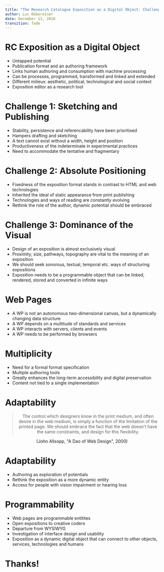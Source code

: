 ```yaml
---
title: "The Research Catalogue Exposition as a Digital Object: Challenges and Future"
author: Luc Döbereiner 
date: December 13, 2018
transition: fade
---
```




# RC Exposition as a Digital Object

<ul>
<li class="fragment">Untapped potential</li>
<li class="fragment">Publication format and an authoring framework</li>
<li class="fragment">Links human authoring and consumption with machine processing</li>
<li class="fragment">Can be processes, programmed, transformed and linked and extended</li>
<li class="fragment">Different milieux: aesthetic, political, technological and social context</li>
<li class="fragment">Exposition editor as a research tool</li>
</ul>

<!-- the inner composition of graphical expositions still -->
<!-- remains opaque to machines, which hampers adaptability and long-term archiving. -->

# Challenge 1: Sketching and Publishing

<ul>
<li class="fragment">Stability, persistence and referencability have been prioritised</li>
<li class="fragment">Hampers drafting and sketching</li>
<li class="fragment">A text cannot exist without a width, height and position</li>
<li class="fragment">Productiveness of the indeterminate in experimental practices</li>
<li class="fragment">Need to accommodate the tentative and fragmentary</li>
</ul>

# Challenge 2: Absolute Positioning

<ul>
<li class="fragment">Fixedness of the exposition format stands in contrast to HTML and web technologies</li>
<li class="fragment">Inherited the ideal of static appearance from print publishing</li>
<li class="fragment">Technologies and ways of reading are constantly evolving</li>
<li class="fragment">Rethink the role of the author, dynamic potential should be embraced</li>
</ul>


# Challenge 3: Dominance of the Visual

<ul>
<li class="fragment">Design of an exposition is almost exclusively visual</li>
<li class="fragment">Proximity, size, pathways, topography are vital to the meaning of an exposition</li>
<li class="fragment">We should seek sonorous, textual, temporal etc. ways of structuring expositions</li>
<li class="fragment">Exposition needs to be a programmable object that can be linked, rendered, stored
and converted in infinite ways</li>
</ul>

# Web Pages

<ul>
<li class="fragment">A WP is not an autonomous two-dimensional canvas, but a dynamically
changing data structure</li> 
<li class="fragment">A WP depends on a multitude of standards and services</li>
<li class="fragment">A WP interacts with servers, clients and events</li>
<li class="fragment">A WP needs to be performed by browsers</li>
</ul>

# Multiplicity

<ul>
<li class="fragment">Need for a formal format specification</li>
<li class="fragment">Multiple authoring tools</li>
<li class="fragment">Greatly enhances the long-term accessibility and digital preservation</li>
<li class="fragment">Content not tied to a single implementation</li>
</ul>

# Adaptability

<center>
<blockquote> The control which designers know in the print medium, and
often desire in the web medium, is simply a function of the limitation
of the printed page. We should embrace the fact that the web doesn't
have the same constraints, and design for this
flexibility. </blockquote> (John Allsopp, "A Dao of Web Design", 2000)
</center>

# Adaptability

<ul>
<li class="fragment">Authoring as exploration of potentials</li>
<li class="fragment">Rethink the exposition as a more dynamic entity</li>
<li class="fragment">Access for people with vision impairment or hearing loss</li>
</ul>

# Programmability

<ul> 
<li class="fragment">Web pages are programmable entitites</li>
<li class="fragment">Open expositions to creative coders</li> 
<li class="fragment">Departure from WYSIWYG</li> 
<li class="fragment">Investigation of interface design and usability</li>
<li class="fragment">Exposition as a dynamic digital object that can
connect to other objects, services, technologies and humans</li> 
</ul>

# Thanks!
